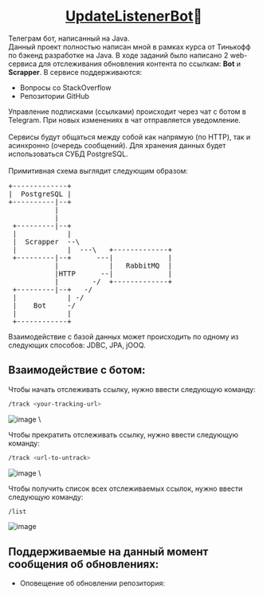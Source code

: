 <h1 align="center"><a href=https://t.me/UpdateListenerBot>UpdateListenerBot</a>&#x1F916;</h1>

Телеграм бот, написанный на Java. \
Данный проект полностью написан мной в рамках курса от Тинькофф по бэкенд разработке на Java. В ходе заданий было написано 2
web-сервиса для отслеживания обновления контента по ссылкам: <b>Bot</b> и <b>Scrapper</b>. В сервисе поддерживаются:
<ul>
  <li>Вопросы со StackOverflow</li>
  <li>Репозитории GitHub</li>
</ul>

Управление подписками (ссылками) происходит через чат с ботом в Telegram. При новых изменениях в чат отправляется уведомление. \
\
Сервисы будут общаться между собой как напрямую (по HTTP), так и асинхронно (очередь сообщений). Для хранения данных будет использоваться СУБД PostgreSQL. \
\
Примитивная схема выглядит следующим образом:

<pre class="ql-syntax" spellcheck="false">+-------------+&nbsp;&nbsp;&nbsp;&nbsp;&nbsp;&nbsp;&nbsp;&nbsp;&nbsp;&nbsp;&nbsp;&nbsp;&nbsp;&nbsp;&nbsp;&nbsp;&nbsp;&nbsp;&nbsp;&nbsp;&nbsp;&nbsp; &nbsp;
|&nbsp; PostgreSQL |&nbsp;&nbsp;&nbsp;&nbsp;&nbsp;&nbsp;&nbsp;&nbsp;&nbsp;&nbsp;&nbsp;&nbsp;&nbsp;&nbsp;&nbsp;&nbsp;&nbsp;&nbsp;&nbsp;&nbsp;&nbsp;&nbsp; &nbsp;
+----------|--+&nbsp;&nbsp;&nbsp;&nbsp;&nbsp;&nbsp;&nbsp;&nbsp;&nbsp;&nbsp;&nbsp;&nbsp;&nbsp;&nbsp;&nbsp;&nbsp;&nbsp;&nbsp;&nbsp;&nbsp;&nbsp;&nbsp; &nbsp;
&nbsp;&nbsp;&nbsp;&nbsp;&nbsp;&nbsp;&nbsp;&nbsp;&nbsp;&nbsp; |&nbsp;&nbsp;&nbsp;&nbsp;&nbsp;&nbsp;&nbsp;&nbsp;&nbsp;&nbsp;&nbsp;&nbsp;&nbsp;&nbsp;&nbsp;&nbsp;&nbsp;&nbsp;&nbsp;&nbsp;&nbsp;&nbsp;&nbsp;&nbsp;&nbsp; &nbsp;
&nbsp;&nbsp;&nbsp;&nbsp;&nbsp;&nbsp;&nbsp;&nbsp;&nbsp;&nbsp; |&nbsp;&nbsp;&nbsp;&nbsp;&nbsp;&nbsp;&nbsp;&nbsp;&nbsp;&nbsp;&nbsp;&nbsp;&nbsp;&nbsp;&nbsp;&nbsp;&nbsp;&nbsp;&nbsp;&nbsp;&nbsp;&nbsp;&nbsp;&nbsp;&nbsp; &nbsp;
&nbsp;+---------|--+&nbsp;&nbsp;&nbsp;&nbsp;&nbsp;&nbsp;&nbsp;&nbsp;&nbsp;&nbsp;&nbsp;&nbsp;&nbsp;&nbsp;&nbsp;&nbsp;&nbsp;&nbsp;&nbsp;&nbsp;&nbsp;&nbsp; &nbsp;
&nbsp;|&nbsp;&nbsp;&nbsp;&nbsp;&nbsp;&nbsp;&nbsp;&nbsp;&nbsp;&nbsp;&nbsp; |&nbsp;&nbsp;&nbsp;&nbsp;&nbsp;&nbsp;&nbsp;&nbsp;&nbsp;&nbsp;&nbsp;&nbsp;&nbsp;&nbsp;&nbsp;&nbsp;&nbsp;&nbsp;&nbsp;&nbsp;&nbsp;&nbsp; &nbsp;
&nbsp;|&nbsp; Scrapper&nbsp; --\&nbsp;&nbsp;&nbsp;&nbsp;&nbsp;&nbsp;&nbsp;&nbsp;&nbsp;&nbsp;&nbsp;&nbsp;&nbsp;&nbsp;&nbsp;&nbsp;&nbsp;&nbsp;&nbsp;&nbsp; &nbsp;
&nbsp;|&nbsp;&nbsp;&nbsp;&nbsp;&nbsp;&nbsp;&nbsp;&nbsp;&nbsp;&nbsp;&nbsp; |&nbsp; ---\&nbsp;&nbsp; +-------------+
&nbsp;+---------|--+&nbsp;&nbsp;&nbsp;&nbsp;&nbsp; ---|&nbsp;&nbsp;&nbsp;&nbsp;&nbsp;&nbsp;&nbsp;&nbsp;&nbsp;&nbsp;&nbsp;&nbsp; |
&nbsp;&nbsp;&nbsp;&nbsp;&nbsp;&nbsp;&nbsp;&nbsp;&nbsp;&nbsp; |&nbsp;&nbsp;&nbsp;&nbsp;&nbsp;&nbsp;&nbsp;&nbsp;&nbsp;&nbsp;&nbsp; |&nbsp;&nbsp; RabbitMQ&nbsp; |
&nbsp;&nbsp;&nbsp;&nbsp;&nbsp;&nbsp;&nbsp;&nbsp;&nbsp;&nbsp; |HTTP&nbsp;&nbsp;&nbsp;&nbsp;&nbsp; --|&nbsp;&nbsp;&nbsp;&nbsp;&nbsp;&nbsp;&nbsp;&nbsp;&nbsp;&nbsp;&nbsp;&nbsp; |
&nbsp;&nbsp;&nbsp;&nbsp;&nbsp;&nbsp;&nbsp;&nbsp;&nbsp;&nbsp; |&nbsp;&nbsp;&nbsp;&nbsp;&nbsp;&nbsp;&nbsp; -/&nbsp; +-------------+
&nbsp;+---------|--+&nbsp;&nbsp; -/&nbsp;&nbsp;&nbsp;&nbsp;&nbsp;&nbsp;&nbsp;&nbsp;&nbsp;&nbsp;&nbsp;&nbsp;&nbsp;&nbsp;&nbsp;&nbsp;&nbsp; &nbsp;
&nbsp;|&nbsp;&nbsp;&nbsp;&nbsp;&nbsp;&nbsp;&nbsp;&nbsp;&nbsp;&nbsp;&nbsp; | -/&nbsp;&nbsp;&nbsp;&nbsp;&nbsp;&nbsp;&nbsp;&nbsp;&nbsp;&nbsp;&nbsp;&nbsp;&nbsp;&nbsp;&nbsp;&nbsp;&nbsp;&nbsp;&nbsp; &nbsp;
&nbsp;|&nbsp;&nbsp;&nbsp; Bot&nbsp;&nbsp;&nbsp;&nbsp; -/&nbsp;&nbsp;&nbsp;&nbsp;&nbsp;&nbsp;&nbsp;&nbsp;&nbsp;&nbsp;&nbsp;&nbsp;&nbsp;&nbsp;&nbsp;&nbsp;&nbsp;&nbsp;&nbsp;&nbsp;&nbsp; &nbsp;
&nbsp;|&nbsp;&nbsp;&nbsp;&nbsp;&nbsp;&nbsp;&nbsp;&nbsp;&nbsp;&nbsp;&nbsp; |&nbsp;&nbsp;&nbsp;&nbsp;&nbsp;&nbsp;&nbsp;&nbsp;&nbsp;&nbsp;&nbsp;&nbsp;&nbsp;&nbsp;&nbsp;&nbsp;&nbsp;&nbsp;&nbsp;&nbsp;&nbsp;&nbsp; &nbsp;
&nbsp;+------------+&nbsp;&nbsp;
</pre>

Взаимодействие с базой данных может происходить по одному из следующих способов: JDBC, JPA, jOOQ.

## Взаимодействие с ботом:

Чтобы начать отслеживать ссылку, нужно ввести следующую команду:
```bash
/track <your-tracking-url>
```
![image](https://github.com/vbandurin7/Tinkoff-Homeworks/assets/93590005/e9bf9c09-12b8-4c64-b720-a87fa0115b3f)
\

Чтобы прекратить отслеживать ссылку, нужно ввести следующую команду:
```bash
/track <url-to-untrack>
```
![image](https://github.com/vbandurin7/Tinkoff-Homeworks/assets/93590005/7c288e55-935b-4d7c-b5d6-ca28ca314164)
\

Чтобы получить список всех отслеживаемых ссылок, нужно ввести следующую команду:
```bash
/list
```
![image](https://github.com/vbandurin7/Tinkoff-Homeworks/assets/93590005/604e878c-9ad6-4870-a1d5-b3291133884a)

## Поддерживаемые на данный момент сообщения об обновлениях:

<ul>
    <li>Оповещение об обновлении репозитория: </li>
</ul>
